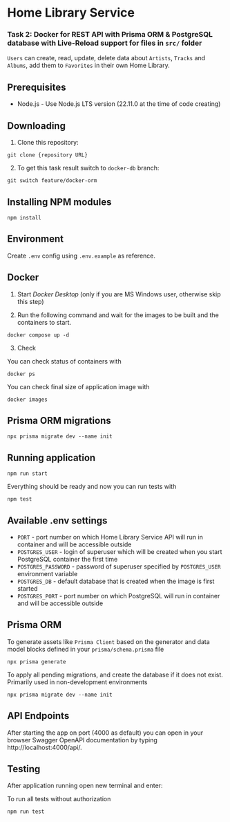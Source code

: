 # Home Library Service

### Task 2: Docker for REST API with Prisma ORM & PostgreSQL database with Live-Reload support for files in `src/` folder

`Users` can create, read, update, delete data about `Artists`, `Tracks` and `Albums`, add them to `Favorites` in their own Home Library.


## Prerequisites

- Node.js - Use Node.js LTS version (22.11.0 at the time of code creating)

## Downloading

1. Clone this repository:
```
git clone {repository URL}
```
2. To get this task result switch to `docker-db` branch:
```
git switch feature/docker-orm
```

## Installing NPM modules

```
npm install
```

## Environment

Create `.env` config using `.env.example` as reference.

## Docker

1. Start _Docker Desktop_ (only if you are MS Windows user, otherwise skip this step)

2. Run the following command and wait for the images to be built and the containers to start.
```
docker compose up -d
```
3. Check

You can check status of containers with
```
docker ps
```
You can check final size of application image with
```
docker images
```

## Prisma ORM migrations
```
npx prisma migrate dev --name init
```

## Running application

```
npm run start
```
Everything should be ready and now you can run tests with
```
npm test
```

## Available .env settings

- `PORT` - port number on which Home Library Service API will run in container and will be accessible outside
- `POSTGRES_USER` - login of superuser which will be created when you start PostgreSQL container the first time
- `POSTGRES_PASSWORD` - password of superuser specified by `POSTGRES_USER` environment variable
- `POSTGRES_DB` - default database that is created when the image is first started
- `POSTGRES_PORT` - port number on which PostgreSQL will run in container and will be accessible outside

## Prisma ORM

To generate assets like `Prisma Client` based on the generator and data model blocks defined in your `prisma/schema.prisma` file

```
npx prisma generate
```

To apply all pending migrations, and create the database if it does not exist. Primarily used in non-development environments

```
npx prisma migrate dev --name init
```

## API Endpoints

After starting the app on port (4000 as default) you can open
in your browser Swagger OpenAPI documentation by typing http://localhost:4000/api/.

## Testing

After application running open new terminal and enter:

To run all tests without authorization

```
npm run test
```
